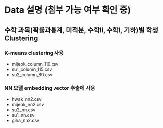 # Data 설명 (첨부 가능 여부 확인 중)
## 수학 과목(확률과통계, 미적분, 수학II, 수학I, 기하)별 학생 Clustering
### K-means clustering 사용
- mijeok_column_110.csv
- su1_column_115.csv
- su2_column_80.csv

### NN 모델 embedding vector 추출에 사용
- hwak_nn2.csv
- mijeok_nn2.csv
- su2_nn.csv
- su1_nn.csv
- giha_nn2.csv
